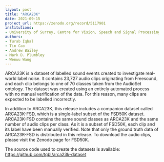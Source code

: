 ```yaml
---
layout: post
title: "ARCA23K"
date: 2021-09-15
project_url: https://zenodo.org/record/5117901
institutions:
- University of Surrey, Centre for Vision, Speech and Signal Processing, Audio Research Group
authors: 
- Turab Iqbal
- Tin Cao
- Andrew Bailey
- Mark D. Plumbley
- Wenwu Wang
---
```


ARCA23K is a dataset of labelled sound events created to investigate real-world label noise. It contains 23,727 audio clips originating from Freesound, and each clip belongs to one of 70 classes taken from the AudioSet ontology. The dataset was created using an entirely automated process with no manual verification of the data. For this reason, many clips are expected to be labelled incorrectly.

In addition to ARCA23K, this release includes a companion dataset called ARCA23K-FSD, which is a single-label subset of the FSD50K dataset. ARCA23K-FSD contains the same sound classes as ARCA23K and the same number of audio clips per class. As it is a subset of FSD50K, each clip and its label have been manually verified. Note that only the ground truth data of ARCA23K-FSD is distributed in this release. To download the audio clips, please visit the Zenodo page for FSD50K.

The source code used to create the datasets is available: https://github.com/tqbl/arca23k-dataset